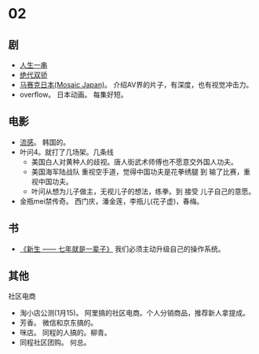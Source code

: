 # 02
## 剧
* [人生一串](eat/人生一串.md)
* [绝代双骄](series/绝代双骄.md)
* [马赛克日本(Mosaic Japan)](https://baike.baidu.com/item/%E9%A9%AC%E8%B5%9B%E5%85%8B%E6%97%A5%E6%9C%AC)。 介绍AV界的片子，有深度，也有视觉冲击力。
* overflow。 日本动画。 每集好短。

## 电影
* [流感](movie/流感.md)。 韩国的。
* 叶问4。就打了几场架。几条线
  * 美国白人对黄种人的歧视。唐人街武术师傅也不愿意交外国人功夫。
  * 美国海军陆战队 重视空手道，觉得中国功夫是花拳绣腿 到 输了比赛，重视中国功夫。
  * 叶问从想为儿子做主，无视儿子的想法，练拳。到 接受 儿子自己的意愿。
* 金瓶mei禁传奇。 西门庆，潘金莲，李瓶儿(花子虚)，春梅。

## 书
* [《新生 —— 七年就是一辈子》](https://b.xinshengdaxue.com/index.html) 我们必须主动升级自己的操作系统。

## 其他
社区电商
  * 淘小店公测(1月15)。 阿里搞的社区电商。个人分销商品，推荐新人拿提成。
  * 芳香。 微信和京东搞的。
  * 咪店。 同程的人搞的。柳青。
  * 同程社区团购。 何总。